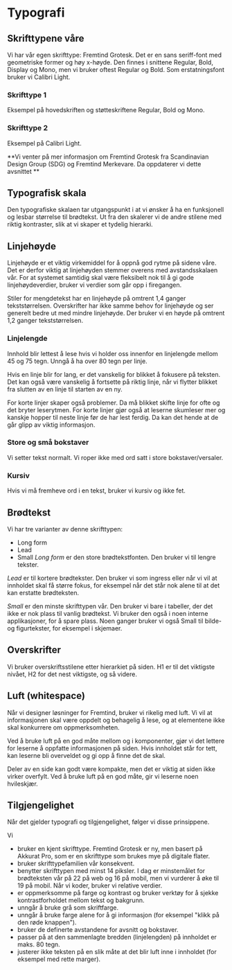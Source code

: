 # Typografi

## Skrifttypene våre
Vi har vår egen skrifttype: Fremtind Grotesk. Det er en sans seriff-font med geometriske former og høy x-høyde. Den finnes i snittene Regular, Bold, Display og Mono, men vi bruker oftest Regular og Bold. Som erstatningsfont bruker vi Calibri Light.

### Skrifttype 1
Eksempel på hovedskriften og støtteskriftene Regular, Bold og Mono.

### Skrifttype 2
Eksempel på Calibri Light. 

**Vi venter på mer informasjon om Fremtind Grotesk fra Scandinavian Design Group (SDG) og Fremtind Merkevare. Da oppdaterer vi dette avsnittet **

## Typografisk skala
Den typografiske skalaen tar utgangspunkt i at vi ønsker å ha en funksjonell og lesbar størrelse til brødtekst. Ut fra den skalerer vi de andre stilene med riktig kontraster, slik at vi skaper et tydelig hierarki.

## Linjehøyde
Linjehøyde er et viktig virkemiddel for å oppnå god rytme på sidene våre. Det er derfor viktig at linjehøyden stemmer overens med avstandsskalaen vår. For at systemet samtidig skal være fleksibelt nok til å gi gode linjehøydeverdier, bruker vi verdier som går opp i firegangen. 

Stiler for mengdetekst har en linjehøyde på omtrent 1,4 ganger tekststørrelsen. Overskrifter har ikke samme behov for linjehøyde og ser generelt bedre ut med mindre linjehøyde. Der bruker vi en høyde på omtrent 1,2 ganger tekststørrelsen.

### Linjelengde
Innhold blir lettest å lese hvis vi holder oss innenfor en linjelengde mellom 45 og 75 tegn. Unngå å ha over 80 tegn per linje. 

Hvis en linje blir for lang, er det vanskelig for blikket å fokusere på teksten. Det kan også være vanskelig å fortsette på riktig linje, når vi flytter blikket fra slutten av en linje til starten av en ny. 

For korte linjer skaper også problemer. Da må blikket skifte linje for ofte og det bryter leserytmen. For korte linjer gjør også at leserne skumleser mer og kanskje hopper til neste linje før de har lest ferdig. Da kan det hende at de går glipp av viktig informasjon.

### Store og små bokstaver
Vi setter tekst normalt. Vi roper ikke med ord satt i store bokstaver/versaler. 

### Kursiv
Hvis vi må fremheve ord i en tekst, bruker vi kursiv og ikke fet. 

## Brødtekst
Vi har tre varianter av denne skrifttypen:
-   Long form
-   Lead
-   Small 
_Long form_ er den store brødtekstfonten. Den bruker vi til lengre tekster.

_Lead_ er til kortere brødtekster. Den bruker vi som ingress eller når vi vil at innholdet skal få større fokus, for eksempel når det står nok alene til at det kan erstatte brødteksten.

_Small_ er den minste skrifttypen vår. Den bruker vi bare i tabeller, der det ikke er nok plass til vanlig brødtekst. Vi bruker den også i noen interne applikasjoner, for å spare plass. Noen ganger bruker vi også Small til bilde- og figurtekster, for eksempel i skjemaer.

## Overskrifter
Vi bruker overskriftsstilene etter hierarkiet på siden. H1 er til det viktigste nivået, H2 for det nest viktigste, og så videre.

## Luft (whitespace)
Når vi designer løsninger for Fremtind, bruker vi rikelig med luft. Vi vil at informasjonen skal være oppdelt og behagelig å lese, og at elementene ikke skal konkurrere om oppmerksomheten.

Ved å bruke luft på en god måte mellom og i komponenter, gjør vi det lettere for leserne å oppfatte informasjonen på siden. Hvis innholdet står for tett, kan leserne bli overveldet og gi opp å finne det de skal. 

Deler av en side kan godt være kompakte, men det er viktig at siden ikke virker overfylt. Ved å bruke luft på en god måte, gir vi leserne noen hvileskjær.

## Tilgjengelighet
Når det gjelder typografi og tilgjengelighet, følger vi disse prinsippene. 

Vi
- bruker en kjent skrifttype. Fremtind Grotesk er ny, men basert på Akkurat Pro, som er en skrifttype som brukes mye på digitale flater.
- bruker skrifttypefamilien vår konsekvent.
- benytter skrifttypen med minst 14 piksler. I dag er minstemålet for brødteksten vår på 22 på web og 16 på mobil, men vi vurderer å øke til 19 på mobil. Når vi koder, bruker vi relative verdier.
- er oppmerksomme på farge og kontrast og bruker verktøy for å sjekke kontrastforholdet mellom tekst og bakgrunn. 
- unngår å bruke grå som skriftfarge.
- unngår å bruke farge alene for å gi informasjon (for eksempel "klikk på den røde knappen").
- bruker de definerte avstandene for avsnitt og bokstaver.
- passer på at den sammenlagte bredden (linjelengden) på innholdet er maks. 80 tegn.
- justerer ikke teksten på en slik måte at det blir luft inne i innholdet (for eksempel med rette marger).
